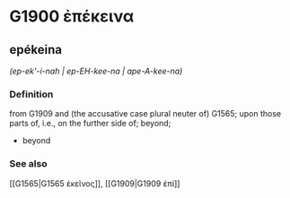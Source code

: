 # G1900 ἐπέκεινα

## epékeina

_(ep-ek'-i-nah | ep-EH-kee-na | ape-A-kee-na)_

### Definition

from G1909 and (the accusative case plural neuter of) G1565; upon those parts of, i.e., on the further side of; beyond; 

- beyond

### See also

[[G1565|G1565 ἐκεῖνος]], [[G1909|G1909 ἐπί]]
